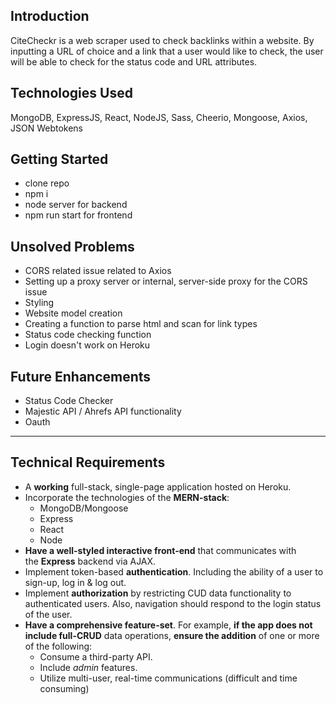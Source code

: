 ## Introduction

CiteCheckr is a web scraper used to check backlinks within a website. By inputting a URL of choice and a link that a user would like to check, the user will be able to check for the status code and URL attributes. 

## Technologies Used

MongoDB, ExpressJS, React, NodeJS, Sass, Cheerio, Mongoose, Axios, JSON Webtokens

## Getting Started

- clone repo
- npm i
- node server for backend
- npm run start for frontend

## Unsolved Problems

- CORS related issue related to Axios
- Setting up a proxy server or internal, server-side proxy for the CORS issue
- Styling
- Website model creation
- Creating a function to parse html and scan for link types
- Status code checking function
- Login doesn't work on Heroku

## Future Enhancements

- Status Code Checker
- Majestic API / Ahrefs API functionality
- Oauth

---

## Technical Requirements

- A **working** full-stack, single-page application hosted on Heroku.
- Incorporate the technologies of the **MERN-stack**:
    - MongoDB/Mongoose
    - Express
    - React
    - Node
- **Have a well-styled interactive front-end** that communicates with the **Express** backend via AJAX.
- Implement token-based **authentication**. Including the ability of a user to sign-up, log in & log out.
- Implement **authorization** by restricting CUD data functionality to authenticated users. Also, navigation should respond to the login status of the user.
- **Have a comprehensive feature-set**. For example, **if the app does not include full-CRUD** data operations, **ensure the addition** of one or more of the following:
    - Consume a third-party API.
    - Include *admin* features.
    - Utilize multi-user, real-time communications (difficult and time consuming)